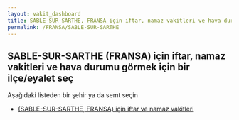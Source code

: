```yaml
---
layout: vakit_dashboard
title: SABLE-SUR-SARTHE, FRANSA için iftar, namaz vakitleri ve hava durumu - ilçe/eyalet seç
permalink: /FRANSA/SABLE-SUR-SARTHE
---
```


## SABLE-SUR-SARTHE (FRANSA) için iftar, namaz vakitleri ve hava durumu  görmek için bir ilçe/eyalet seç

Aşağıdaki listeden bir şehir ya da semt seçin

* [ (SABLE-SUR-SARTHE, FRANSA) için iftar ve namaz vakitleri](/FRANSA/SABLE-SUR-SARTHE/)

<script type="text/javascript">
  var GLOBAL_COUNTRY = 'FRANSA';
  var GLOBAL_CITY = 'SABLE-SUR-SARTHE';
  var GLOBAL_STATE = 'SABLE-SUR-SARTHE';
</script>
